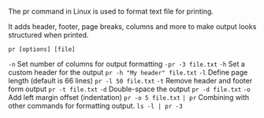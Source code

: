 
The pr command in Linux is used to format text file for printing.

It adds header, footer, page breaks, columns and more to make output looks structured when printed.

`pr [options] [file]`


`-n`  Set number of columns for output formatting   `-pr -3 file.txt`
`-h`  Set a custom header for the output  `pr -h "My header" file.txt`
`-l` Define page length (default is 66 lines)  `pr -l 50 file.txt`
`-t` Remove header and footer form output   `pr -t file.txt`
`-d` Double-space the output  `pr -d file.txt`
`-o` Add left margin offset (indentation)    `pr -o 5 file.txt`
` | pr `  Combining with other commands for formatting output.   `ls -l | pr -3`


